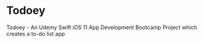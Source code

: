 # Todoey
Todoey - An Udemy Swift iOS 11 App Development Bootcamp Project which creates a to-do list app
